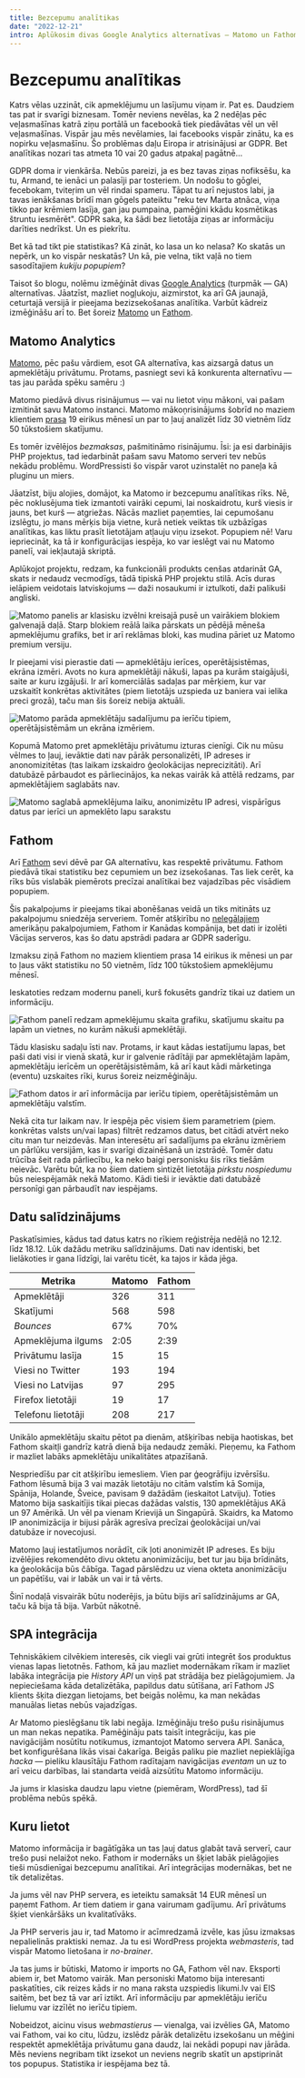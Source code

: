 ```yaml
---
title: Bezcepumu analītikas
date: "2022-12-21"
intro: Aplūkosim divas Google Analytics alternatīvas — Matomo un Fathom un pieredzi ar tām šajā prodžektā.
---
```


# Bezcepumu analītikas

Katrs vēlas uzzināt, cik apmeklējumu un lasījumu viņam ir. Pat es. Daudziem tas
pat ir svarīgi biznesam. Tomēr neviens nevēlas, ka 2 nedēļas pēc veļasmašīnas
katrā ziņu portālā un facebookā tiek piedāvātas vēl un vēl veļasmašīnas. Vispār
jau mēs nevēlamies, lai facebooks vispār zinātu, ka es nopirku veļasmašīnu. Šo
problēmas daļu Eiropa ir atrisinājusi ar GDPR. Bet analītikas nozari tas atmeta
10 vai 20 gadus atpakaļ pagātnē...

GDPR doma ir vienkārša. Nebūs pareizi, ja es bez tavas ziņas nofiksēšu, ka tu,
Armand, te ienāci un palasīji par tosteriem. Un nodošu to gōglei, fecebokam,
tviteŗim un vēl rindai spameru. Tāpat tu arī nejustos labi, ja tavas ienākšanas
brīdī man gōgels pateiktu "reku tev Marta atnāca, viņa tikko par krēmiem lasīja,
gan jau pumpaina, pamēģini kkādu kosmētikas štruntu iesmērēt". GDPR saka, ka
šādi bez lietotāja ziņas ar informāciju darīties nedrīkst. Un es piekrītu.

Bet kā tad tikt pie statistikas? Kā zināt, ko lasa un ko nelasa? Ko skatās un
nepērk, un ko vispār neskatās? Un kā, pie velna, tikt vaļā no tiem sasodītajiem
*kukiju popupiem*?

Taisot šo blogu, nolēmu izmēģināt divas [Google Analytics](https://analytics.google.com/)
(turpmāk — GA) alternatīvas. Jāatzīst, mazliet nogļukoju, aizmirstot, ka arī GA
jaunajā, ceturtajā versijā ir pieejama bezizsekošanas analītika. Varbūt kādreiz
izmēģināšu arī to. Bet šoreiz [Matomo](https://matomo.org/) un [Fathom](https://usefathom.com/).

## Matomo Analytics

[Matomo](https://matomo.org/), pēc pašu vārdiem, esot GA alternatīva, kas
aizsargā datus un apmeklētāju privātumu. Protams, pasniegt sevi kā konkurenta
alternatīvu — tas jau parāda spēku samēru :)

Matomo piedāvā divus risinājumus — vai nu lietot viņu mākoni, vai pašam
izmitināt savu Matomo instanci. Matomo mākoņrisinājums šobrīd no maziem
klientiem [prasa](https://matomo.org/pricing/) 19 eirikus mēnesī un par to ļauj
analizēt līdz 30 vietnēm līdz 50 tūkstošiem skatījumu.

Es tomēr izvēlējos *bezmaksas*, pašmitināmo risinājumu. Īsi: ja esi darbinājis
PHP projektus, tad iedarbināt pašam savu Matomo serveri tev nebūs nekādu
problēmu. WordPressisti šo vispār varot uzinstalēt no paneļa kā pluginu un
miers.

Jāatzīst, biju alojies, domājot, ka Matomo ir bezcepumu analītikas rīks. Nē,
pēc noklusējuma tiek izmantoti vairāki cepumi, lai noskaidrotu, kurš viesis
ir jauns, bet kurš — atgriežas. Nācās mazliet paņemties, lai cepumošanu
izslēgtu, jo mans mērķis bija vietne, kurā netiek veiktas tik uzbāzīgas
analītikas, kas liktu prasīt lietotājam atļauju viņu izsekot. Popupiem nē!
Varu iepriecināt, ka tā ir konfigurācijas iespēja, ko var ieslēgt vai nu
Matomo panelī, vai iekļautajā skriptā.

Aplūkojot projektu, redzam, ka funkcionāli produkts cenšas atdarināt GA, skats
ir nedaudz vecmodīgs, tādā tipiskā PHP projektu stilā. Acīs duras ielāpiem
veidotais latviskojums — daži nosaukumi ir iztulkoti, daži palikuši angliski.

![Matomo panelis ar klasisku izvēlni kreisajā pusē un vairākiem blokiem galvenajā daļā. Starp blokiem reālā laika pārskats un pēdējā mēneša apmeklējumu grafiks, bet ir arī reklāmas bloki, kas mudina pāriet uz Matomo *premium* versiju.](/images/analitikas/matomo-dashboard.png)

Ir pieejami visi pierastie dati — apmeklētāju ierīces, operētājsistēmas, ekrāna
izmēri. Avots no kura apmeklētāji nākuši, lapas pa kurām staigājuši, saite ar
kuru izgājuši. Ir arī komerciālās sadaļas par mērķiem, kur var uzskaitīt
konkrētas aktivitātes (piem lietotājs uzspieda uz baniera vai ielika preci
grozā), taču man šis šoreiz nebija aktuāli.

![Matomo parāda apmeklētāju sadalījumu pa ierīču tipiem, operētājsistēmām un ekrāna izmēriem.](/images/analitikas/matomo-data.png)

Kopumā Matomo pret apmeklētāju privātumu izturas cienīgi. Cik nu mūsu vēlmes to
ļauj, ievāktie dati nav pārāk personalizēti, IP adreses ir anonomizitētas (tas
laikam izskaidro ģeolokācijas neprecizitāti). Arī datubāzē pārbaudot es
pārliecinājos, ka nekas vairāk kā attēlā redzams, par apmeklētājiem saglabāts nav.

![Matomo saglabā apmeklējuma laiku, anonimizētu IP adresi, vispārīgus datus par ierīci un apmeklēto lapu sarakstu](/images/analitikas/matomo-visitors.png)

## Fathom

Arī [Fathom](https://usefathom.com/) sevi dēvē par GA alternatīvu, kas respektē
privātumu. Fathom piedāvā tikai statistiku bez cepumiem un bez izsekošanas. Tas
liek cerēt, ka rīks būs vislabāk piemērots precīzai analītikai bez vajadzības
pēc visādiem popupiem.

Šis pakalpojums ir pieejams tikai abonēšanas veidā un tiks mitināts uz
pakalpojumu sniedzēja serveriem. Tomēr atšķirību no [nelegālajiem](https://noyb.eu/en/austrian-dsb-eu-us-data-transfers-google-analytics-illegal)
amerikāņu pakalpojumiem, Fathom ir Kanādas kompānija, bet dati ir izolēti
Vācijas serveros, kas šo datu apstrādi padara ar GDPR saderīgu.

Izmaksu ziņā Fathom no maziem klientiem prasa 14 eirikus ik mēnesi un par to
ļaus vākt statistiku no 50 vietnēm, līdz 100 tūkstošiem apmeklējumu mēnesī.

Ieskatoties redzam modernu paneli, kurš fokusēts gandrīz tikai uz datiem un
informāciju.

![Fathom panelī redzam apmeklējumu skaita grafiku, skatījumu skaitu pa lapām un vietnes, no kurām nākuši apmeklētāji.](/images/analitikas/matomo-visitors.png)

Tādu klasisku sadaļu īsti nav. Protams, ir kaut kādas iestatījumu lapas, bet
paši dati visi ir vienā skatā, kur ir galvenie rādītāji par apmeklētajām lapām,
apmeklētāju ierīcēm un operētājsistēmām, kā arī kaut kādi mārketinga (eventu)
uzskaites rīki, kurus šoreiz neizmēģināju.

![Fathom datos ir arī informācija par ierīču tipiem, operētājsistēmām un apmeklētāju valstīm.](/images/analitikas/matomo-visitors.png)

Nekā cita tur laikam nav. Ir iespēja pēc visiem šiem parametriem (piem.
konkrētas valsts un/vai lapas) filtrēt redzamos datus, bet citādi atvērt neko
citu man tur neizdevās. Man interesētu arī sadalījums pa ekrānu izmēriem un
pārlūku versijām, kas ir svarīgi dizainēšanā un izstrādē. Tomēr datu trūcība
šeit rada pārliecību, ka neko baigi personisku šis rīks tiešām neievāc. Varētu
būt, ka no šiem datiem sintizēt lietotāja *pirkstu nospiedumu* būs neiespējamāk
nekā Matomo. Kādi tieši ir ievāktie dati datubāzē personīgi gan pārbaudīt nav
iespējams.

## Datu salīdzinājums

Paskatīsimies, kādus tad datus katrs no rīkiem reģistrēja nedēļā no 12.12.
līdz 18.12. Lūk dažādu metriku salīdzinājums. Dati nav identiski, bet
lielākoties ir gana līdzīgi, lai varētu ticēt, ka tajos ir kāda jēga.

| Metrika            | Matomo | Fathom |
|--------------------|--------|--------|
| Apmeklētāji        | 326    | 311    |
| Skatījumi          | 568    | 598    |
| *Bounces*          | 67%    | 70%    |
| Apmeklējuma ilgums | 2:05   | 2:39   |
| Privātumu lasīja   | 15     | 15     |
| Viesi no Twitter   | 193    | 194    |
| Viesi no Latvijas  | 97     | 295    |
| Firefox lietotāji  | 19     | 17     |
| Telefonu lietotāji | 208    | 217    |

Unikālo apmeklētāju skaitu pētot pa dienām, atšķirības nebija haotiskas, bet
Fathom skaitļi gandrīz katrā dienā bija nedaudz zemāki. Pieņemu, ka Fathom ir
mazliet labāks apmeklētāju unikalitātes atpazīšanā.

Nespriedīšu par cit atšķirību iemesliem. Vien par ģeogrāfiju izvērsīšu. Fathom
lēsumā bija 3 vai mazāk lietotāju no citām valstīm kā Somija, Spānija, Holande,
Šveice, pavisam 9 dažādām (ieskaitot Latviju). Toties Matomo bija saskaitījis
tikai piecas dažādas valstis, 130 apmeklētājus AKā un 97 Amērikā. Un vēl pa
vienam Krievijā un Singapūrā. Skaidrs, ka Matomo IP anonimizācija ir bijusi
pārāk agresīva precīzai ģeolokācijai un/vai datubāze ir novecojusi.

Matomo ļauj iestatījumos norādīt, cik ļoti anonimizēt IP adreses. Es biju
izvēlējies rekomendēto divu oktetu anonimizāciju, bet tur jau bija brīdināts,
ka ģeolokācija būs čābīga. Tagad pārslēdzu uz viena okteta anonimizāciju un
papētīšu, vai ir labāk un vai ir tā vērts.

Šinī nodaļā visvairāk būtu noderējis, ja būtu bijis arī salīdzinājums ar GA,
taču kā bija tā bija. Varbūt nākotnē.

## SPA integrācija

Tehniskākiem cilvēkiem interesēs, cik viegli vai grūti integrēt šos produktus
vienas lapas lietotnēs. Fathom, kā jau mazliet modernākam rīkam ir mazliet
labāka integrācija pie *History API* un viņš pat strādāja bez pielāgojumiem.
Ja nepieciešama kāda detalizētāka, papildus datu sūtīšana, arī Fathom JS
klients šķita diezgan lietojams, bet beigās nolēmu, ka man nekādas manuālas
lietas nebūs vajadzīgas.

Ar Matomo pieslēgšanu tik labi negāja. Izmēģināju trešo pušu risinājumus un
man nekas nepatika. Pamēģināju pats taisīt integrāciju, kas pie navigācijām
nosūtītu notikumus, izmantojot Matomo servera API. Sanāca, bet konfigurēšana
likās visai čakarīga. Beigās paliku pie mazliet nepieklājīga *hacka* — pieliku
klausītāju Fathom radītajam navigācijas *eventam* un uz to arī veicu darbības,
lai standarta veidā aizsūtītu Matomo informāciju.

Ja jums ir klasiska daudzu lapu vietne (piemēram, WordPress), tad šī problēma
nebūs spēkā.

## Kuru lietot

Matomo informācija ir bagātīgāka un tas ļauj datus glabāt tavā serverī, caur
trešo pusi nelaižot neko. Fathom ir modernāks un šķiet labāk pielāgojies tieši
mūsdienīgai bezcepumu analītikai. Arī integrācijas modernākas, bet ne tik
detalizētas.

Ja jums vēl nav PHP servera, es ieteiktu samaksāt 14 EUR mēnesī un paņemt
Fathom. Ar tiem datiem ir gana vairumam gadījumu. Arī privātums šķiet
vienkāršāks un kvalitatīvāks.

Ja PHP serveris jau ir, tad Matomo ir acīmredzamā izvēle, kas jūsu izmaksas
nepalielinās praktiski nemaz. Ja tu esi WordPress projekta *webmasteris*, tad
vispār Matomo lietošana ir *no-brainer*.

Ja tas jums ir būtiski, Matomo ir imports no GA, Fathom vēl nav. Eksporti abiem
ir, bet Matomo vairāk. Man personiski Matomo bija interesanti paskatīties, cik
reizes kāds ir no mana raksta uzspiedis likumi.lv vai EIS saitēm, bet bez tā
var arī iztikt. Arī informāciju par apmeklētāju ierīču lielumu var izzīlēt no
ierīču tipiem.

Nobeidzot, aicinu visus *webmastierus* — vienalga, vai izvēlies GA, Matomo vai
Fathom, vai ko citu, lūdzu, izslēdz pārāk detalizētu izsekošanu un mēģini
respektēt apmeklētāja privātumu gana daudz, lai nekādi popupi nav jārāda. Mēs
neviens negribam tikt izsekot un neviens negrib skatīt un apstiprināt tos
popupus. Statistika ir iespējama bez tā.
